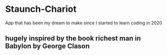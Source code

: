 # Staunch-Chariot
App that has been my dream to make since I started to learn coding in 2020

## hugely inspired by the book richest man in Babylon by George Clason 

